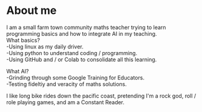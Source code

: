 # About me

I am a small farm town community maths teacher trying to learn programming basics and how to integrate AI in my teaching.  
What basics?  
-Using linux as my daily driver.  
-Using python to understand coding / programming.  
-Using GitHub and / or Colab to consolidate all this learning.
  
What AI?  
-Grinding through some Google Training for Educators.  
-Testing fideltiy and veracity of maths solutions.  
  
I like long bike rides down the pacific coast, pretending I'm a rock god, roll / role playing games, and am a Constant Reader.  


<!--
**stoic9-R/stoic9-R** is a ✨ _special_ ✨ repository because its `README.md` (this file) appears on your GitHub profile.

Here are some ideas to get you started:

- 🔭 I’m currently working on ...
- 🌱 I’m currently learning ...
- 👯 I’m looking to collaborate on ...
- 🤔 I’m looking for help with ...
- 💬 Ask me about ...
- 📫 How to reach me: ...
- 😄 Pronouns: ...
- ⚡ Fun fact: ...
-->
